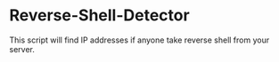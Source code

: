 # Reverse-Shell-Detector
This script will find IP addresses if anyone take reverse shell from your server.
